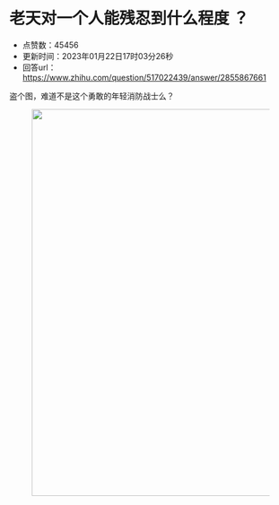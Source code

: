 # 老天对一个人能残忍到什么程度 ？
- 点赞数：45456
- 更新时间：2023年01月22日17时03分26秒
- 回答url：https://www.zhihu.com/question/517022439/answer/2855867661
<body>
 <p data-pid="VatsQXy0">盗个图，难道不是这个勇敢的年轻消防战士么？</p>
 <figure data-size="normal">
  <img src="https://picx.zhimg.com/50/v2-1eb092d40d4fea9c65c8ff5ac3c8fe3f_720w.jpg?source=1940ef5c" data-rawwidth="690" data-rawheight="1194" data-size="normal" data-original-token="v2-393628068311902532e5f2407233ed39" data-default-watermark-src="https://pic1.zhimg.com/50/v2-147322a1d8bb2c4f3ab119198d7fde8f_720w.jpg?source=1940ef5c" class="origin_image zh-lightbox-thumb" width="690" data-original="https://picx.zhimg.com/v2-1eb092d40d4fea9c65c8ff5ac3c8fe3f_r.jpg?source=1940ef5c">
 </figure>
 <p></p>
</body>